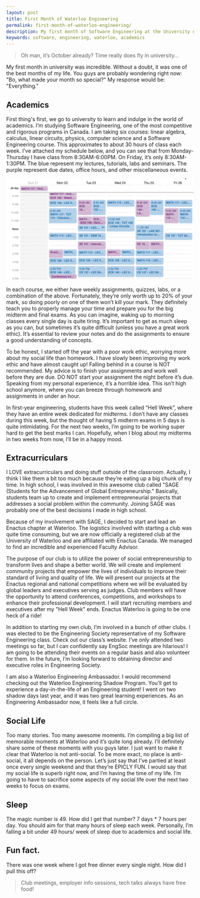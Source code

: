 ```yaml
---
layout: post
title: First Month of Waterloo Engineering
permalink: first-month-of-waterloo-engineering/
description: My first month of Software Engineering at the University of Waterloo was incredible. Without a doubt, it was one of the best months of my life.
keywords: software, engineering, waterloo, academics
---
```


>Oh man, it’s October already? Time really does fly in university…

My first month in university was incredible. Without a doubt, it was one of the best months of my life. You guys are probably wondering right now: "Bo, what made your month so special?" My response would be: "Everything."

## Academics

First thing's first, we go to university to learn and indulge in the world of academics. I’m studying Software Engineering, one of the most competitive and rigorous programs in Canada. I am taking six courses: linear algebra, calculus, linear circuits, physics, computer science and a Software Engineering course. This approximates to about 30 hours of class each week. I’ve attached my schedule below, and you can see that from Monday-Thursday I have class from 8:30AM-6:00PM. On Friday, it’s only 8:30AM-1:30PM. The blue represent my lectures, tutorials, labs and seminars. The purple represent due dates, office hours, and other miscellaneous events.

<!--more-->

![engineering schedule](/assets/engineering-schedule.png)

In each course, we either have weekly assignments, quizzes, labs, or a combination of the above. Fortunately, they’re only worth up to 20% of your mark, so doing poorly on one of them won’t kill your mark. They definitely teach you to properly manage your time and prepare you for the big midterm and final exams. As you can imagine, waking up to morning classes every single day is quite tiring. It’s important to get as much sleep as you can, but sometimes it’s quite difficult (unless you have a great work ethic). It’s essential to review your notes and do the assignments to ensure a good understanding of concepts.

To be honest, I started off the year with a poor work ethic, worrying more about my social life than homework. I have slowly been improving my work ethic and have almost caught up! Falling behind in a course is NOT recommended. My advice is to finish your assignments and work well before they are due. DO NOT start your assignment the night before it’s due. Speaking from my personal experience, it’s a horrible idea. This isn’t high school anymore, where you can breeze through homework and assignments in under an hour.

In first-year engineering, students have this week called “Hell Week”, where they have an entire week dedicated for midterms. I don’t have any classes during this week, but the thought of having 5 midterm exams in 5 days is quite intimidating. For the next two weeks, I’m going to be working super hard to get the best marks I can. Hopefully, when I blog about my midterms in two weeks from now, I’ll be in a happy mood.

## Extracurriculars

I LOVE extracurriculars and doing stuff outside of the classroom. Actually, I think I like them a bit too much because they’re eating up a big chunk of my time. In high school, I was involved in this awesome club called "SAGE (Students for the Advancement of Global Entrepreneurship." Basically, students team up to create and implement entrepreneurial projects that addresses a social problem within the community. Joining SAGE was probably one of the best decisions I made in high school.

Because of my involvement with SAGE, I decided to start and lead an Enactus chapter at Waterloo. The logistics involved with starting a club was quite time consuming, but we are now officially a registered club at the University of Waterloo and are affiliated with Enactus Canada. We managed to find an incredible and experienced Faculty Advisor.

The purpose of our club is to utilize the power of social entrepreneurship to transform lives and shape a better world. We will create and implement community projects that empower the lives of individuals to improve their standard of living and quality of life. We will present our projects at the Enactus regional and national competitions where we will be evaluated by global leaders and executives serving as judges. Club members will have the opportunity to attend conferences, competitions, and workshops to enhance their professional development. I will start recruiting members and executives after my "Hell Week" ends. Enactus Waterloo is going to be one heck of a ride!

In addition to starting my own club, I’m involved in a bunch of other clubs. I was elected to be the Engineering Society representative of my Software Engineering class. Check out our class’s website. I’ve only attended two meetings so far, but I can confidently say EngSoc meetings are hilarious! I am going to be attending their events on a regular basis and also volunteer for them. In the future, I’m looking forward to obtaining director and executive roles in Engineering Society.

I am also a Waterloo Engineering Ambassador. I would recommend checking out the Waterloo Engineering Shadow Program. You’ll get to experience a day-in-the-life of an Engineering student! I went on two shadow days last year, and it was two great learning experiences. As an Engineering Ambassador now, it feels like a full circle.

## Social Life

Too many stories. Too many awesome moments. I’m compiling a big list of memorable moments at Waterloo and it’s quite long already. I’ll definitely share some of these moments with you guys later. I just want to make it clear that Waterloo is not anti-social. To be more exact, no place is anti-social, it all depends on the person. Let’s just say that I’ve partied at least once every single weekend and that they’re EPICLY FUN. I would say that my social life is superb right now, and I’m having the time of my life. I’m going to have to sacrifice some aspects of my social life over the next two weeks to focus on exams.

## Sleep

The magic number is 49. How did I get that number? 7 days * 7 hours per day. You should aim for that many hours of sleep each week. Personally, I’m falling a bit under 49 hours/ week of sleep due to academics and social life.

## Fun fact.
There was one week where I got free dinner every single night. How did I pull this off?

>Club meetings, employer info sessions, tech talks always have free food!
